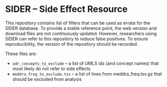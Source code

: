 # SIDER – Side Effect Resource

This repository contains list of filters that can be used as errata for the SIDER database. To provide a stable reference point, the web version and download files are not continuously updated. However, researchers using SIDER can refer to this repository to reduce false positives. To ensure reproducibility, the version of the repository should be recorded.

These files are:

* `adr_concepts_to_exclude` – a list of UMLS ids (and concept names) that most likely do not refer to side effects
* `meddra_freq_to_exclude.tsv` – a list of lines from meddra_freq.tsv.gz that should be excluded from analysis
